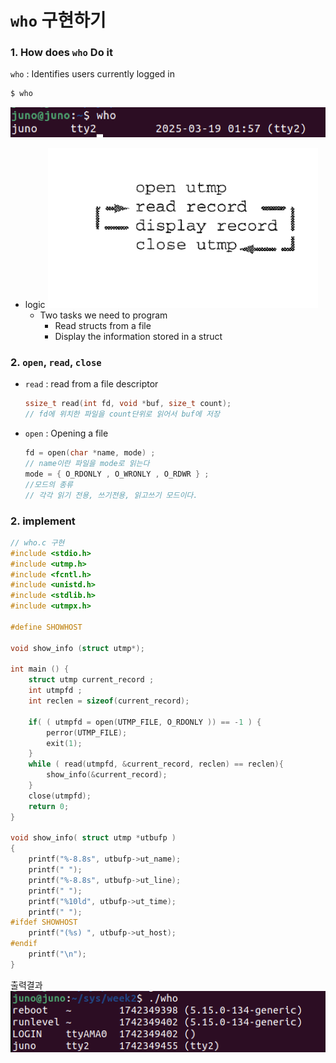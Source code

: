 # `who` 구현하기
### 1. How does `who` Do it 
`who` : Identifies users currently logged in
``` bash 
$ who
```
![who](../assets/who_1.png)

* logic
![who_logic](../assets/who_2.png)
    * Two tasks we need to program
      * Read structs from a file
      * Display the information stored in a struct

### 2. `open`, `read`, `close` 
* `read` : read from a file descriptor
    ``` c
    ssize_t read(int fd, void *buf, size_t count);
    // fd에 위치한 파일을 count단위로 읽어서 buf에 저장
    ```
* `open` : Opening a file
    ``` c
    fd = open(char *name, mode) ;
    // name이란 파일을 mode로 읽는다
    mode = { O_RDONLY , O_WRONLY , O_RDWR } ;
    //모드의 종류
    // 각각 읽기 전용, 쓰기전용, 읽고쓰기 모드이다.
    ```
### 2. implement
``` c
// who.c 구현
#include <stdio.h>
#include <utmp.h>
#include <fcntl.h>
#include <unistd.h>
#include <stdlib.h>
#include <utmpx.h>

#define SHOWHOST

void show_info (struct utmp*);

int main () {
    struct utmp current_record ;
    int utmpfd ;
    int reclen = sizeof(current_record);

    if( ( utmpfd = open(UTMP_FILE, O_RDONLY )) == -1 ) {
        perror(UTMP_FILE);
        exit(1);
    }
    while ( read(utmpfd, &current_record, reclen) == reclen){
        show_info(&current_record);
    }
    close(utmpfd);
    return 0;
}

void show_info( struct utmp *utbufp )
{
	printf("%-8.8s", utbufp->ut_name);
	printf(" ");					
	printf("%-8.8s", utbufp->ut_line);	
	printf(" ");						
	printf("%10ld", utbufp->ut_time);	
	printf(" ");						
#ifdef SHOWHOST
	printf("(%s) ", utbufp->ut_host);
#endif
	printf("\n");	
}
```
출력결과
![who_imp_result](../assets/who_3.png)